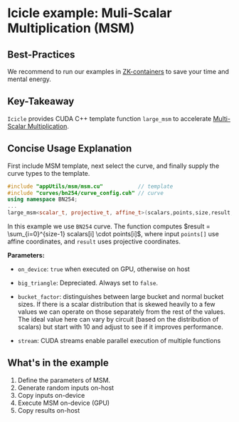 # Icicle example: Muli-Scalar Multiplication (MSM)

## Best-Practices

We recommend to run our examples in [ZK-containers](../../ZK-containers.md) to save your time and mental energy.

## Key-Takeaway

`Icicle` provides CUDA C++ template function `large_msm` to accelerate [Multi-Scalar Multiplication](https://github.com/ingonyama-zk/ingopedia/blob/master/src/msm.md).

## Concise Usage Explanation

First include MSM template, next select the curve, and finally supply the curve types to the template. 

```c++
#include "appUtils/msm/msm.cu"           // template
#include "curves/bn254/curve_config.cuh" // curve
using namespace BN254;
...
large_msm<scalar_t, projective_t, affine_t>(scalars,points,size,result,on_device,big_triangle,bucket_factor,stream)
```

In this example we use `BN254` curve. The function computes $result = \sum_{i=0}^{size-1} scalars[i] \cdot points[i]$, where input `points[]` use affine coordinates, and `result` uses projective coordinates.


**Parameters:**

- `on_device`: `true` when executed on GPU, otherwise on host

- `big_triangle`: Depreciated. Always set to `false`.

- `bucket_factor`:  distinguishes between large bucket and normal bucket sizes. If there is a scalar distribution that is skewed heavily to a few values we can operate on those separately from the rest of the values. The ideal value here can vary by circuit (based on the distribution of scalars) but start with 10 and adjust to see if it improves performance.

- `stream`: CUDA streams enable parallel execution of multiple functions

## What's in the example

1. Define the parameters of MSM. 
2. Generate random inputs on-host
3. Copy inputs on-device
4. Execute MSM on-device (GPU)
5. Copy results on-host







